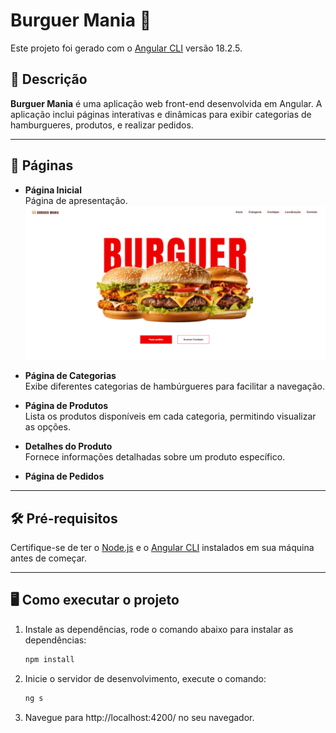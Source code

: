 # Burguer Mania 🍔

Este projeto foi gerado com o [Angular CLI](https://github.com/angular/angular-cli) versão 18.2.5.

## 📖 Descrição

**Burguer Mania** é uma aplicação web front-end desenvolvida em Angular. A aplicação inclui páginas interativas e dinâmicas para exibir categorias de hamburgueres, produtos, e realizar pedidos.

---

## 🚀 Páginas

- **Página Inicial**  
  Página de apresentação.
 ![Home-Page](ImagesReadme/Home-Page.png)



- **Página de Categorias**  
  Exibe diferentes categorias de hambúrgueres para facilitar a navegação.

- **Página de Produtos**  
  Lista os produtos disponíveis em cada categoria, permitindo visualizar as opções.

- **Detalhes do Produto**  
  Fornece informações detalhadas sobre um produto específico.

- **Página de Pedidos**  


---

## 🛠️ Pré-requisitos

Certifique-se de ter o [Node.js](https://nodejs.org/) e o [Angular CLI](https://angular.io/cli) instalados em sua máquina antes de começar.

---

## 🖥️ Como executar o projeto

1. Instale as dependências, rode o comando abaixo para instalar as dependências:
   ```bash
   npm install

   
3. Inicie o servidor de desenvolvimento, execute o comando:
      ```bash
      ng s
      
5. Navegue para http://localhost:4200/ no seu navegador.
  

